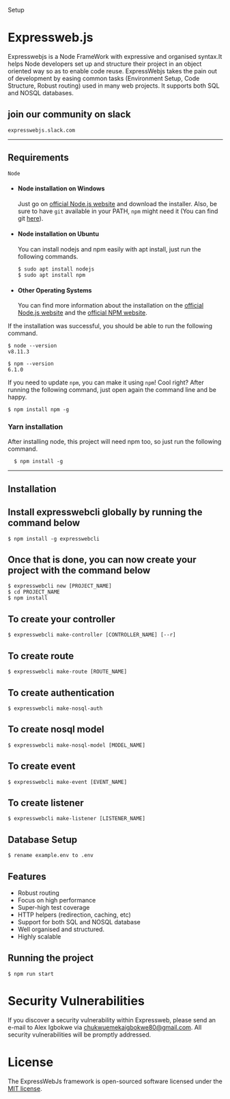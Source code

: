 Setup

# Expressweb.js

Expresswebjs is a Node FrameWork with expressive and organised syntax.It helps Node developers set up and structure their project in an object oriented way so as to enable code reuse. ExpressWebjs takes the pain out of development by easing common tasks (Environment Setup, Code Structure, Robust routing) used in many web projects. It supports both SQL and NOSQL databases.

## join our community on slack

    expresswebjs.slack.com

---

## Requirements

    Node

- #### Node installation on Windows

  Just go on [official Node.js website](https://nodejs.org/) and download the installer.
  Also, be sure to have `git` available in your PATH, `npm` might need it (You can find git [here](https://git-scm.com/)).

- #### Node installation on Ubuntu

  You can install nodejs and npm easily with apt install, just run the following commands.

      $ sudo apt install nodejs
      $ sudo apt install npm

- #### Other Operating Systems
  You can find more information about the installation on the [official Node.js website](https://nodejs.org/) and the [official NPM website](https://npmjs.org/).

If the installation was successful, you should be able to run the following command.

    $ node --version
    v8.11.3

    $ npm --version
    6.1.0

If you need to update `npm`, you can make it using `npm`! Cool right? After running the following command, just open again the command line and be happy.

    $ npm install npm -g

###

### Yarn installation

After installing node, this project will need npm too, so just run the following command.

      $ npm install -g

---

## Installation

## Install expresswebcli globally by running the command below

    $ npm install -g expresswebcli

## Once that is done, you can now create your project with the command below

    $ expresswebcli new [PROJECT_NAME]
    $ cd PROJECT_NAME
    $ npm install

## To create your controller

    $ expresswebcli make-controller [CONTROLLER_NAME] [--r]

## To create route

    $ expresswebcli make-route [ROUTE_NAME]

## To create authentication

    $ expresswebcli make-nosql-auth

## To create nosql model

    $ expresswebcli make-nosql-model [MODEL_NAME]

## To create event

    $ expresswebcli make-event [EVENT_NAME]

## To create listener

    $ expresswebcli make-listener [LISTENER_NAME]

## Database Setup

    $ rename example.env to .env

## Features

- Robust routing
- Focus on high performance
- Super-high test coverage
- HTTP helpers (redirection, caching, etc)
- Support for both SQL and NOSQL database
- Well organised and structured.
- Highly scalable

## Running the project

    $ npm run start

# Security Vulnerabilities

If you discover a security vulnerability within Expressweb, please send an e-mail to Alex Igbokwe via chukwuemekaigbokwe80@gmail.com. All security vulnerabilities will be promptly addressed.

# License

The ExpressWebJs framework is open-sourced software licensed under the <a href="https://opensource.org/licenses/MIT">MIT license</a>.
